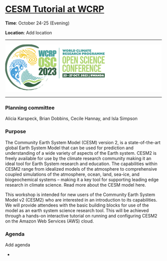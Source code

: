 # [CESM Tutorial at WCRP](https://ncar.github.io/CESM-Tutorial-WCRP/README.html)

**Time**: October 24-25 (Evening)

**Location**: Add location
___

[![WCRP logo](images/logo_WCRP.png)](https://wcrp-osc2023.org/)
___

### Planning committee
Alicia Karspeck, Brian Dobbins, Cecile Hannay, and Isla Simpson 

### Purpose

The Community Earth System Model (CESM) version 2, is a state-of-the-art global Earth System Model that can be used for prediction and understanding of a wide variety of aspects of the Earth system. CESM2 is freely available for use by the climate research community making it an ideal tool for Earth System research and education. The capabilities within CESM2 range from idealized models of the atmosphere to comprehensive coupled simulations of the atmosphere, ocean, land, sea-ice, and biogeochemical systems – making it a key tool for supporting leading edge research in climate science. Read more about the CESM model here.

This workshop is intended for new users of the Community Earth System Model v2 (CESM2) who are interested in an introduction to its capabilities.  We will provide attendees with the basic building blocks for use of the model as an earth system science research tool. This will be achieved through a hands-on interactive tutorial on running and configuring CESM2 on the Amazon Web Services (AWS) cloud.

### Agenda

Add agenda

- 			


